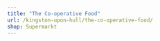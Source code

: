 ```yaml
---
title: "The Co-operative Food"
url: /kingston-upon-hull/the-co-operative-food/
shop: Supermarkt
---
```

